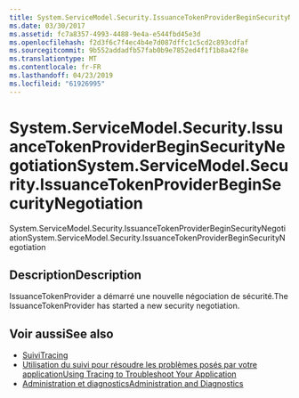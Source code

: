 ```yaml
---
title: System.ServiceModel.Security.IssuanceTokenProviderBeginSecurityNegotiation
ms.date: 03/30/2017
ms.assetid: fc7a8357-4993-4488-9e4a-e544fbd45e3d
ms.openlocfilehash: f2d3f6c7f4ec4b4e7d087dffc1c5cd2c893cdfaf
ms.sourcegitcommit: 9b552addadfb57fab0b9e7852ed4f1f1b8a42f8e
ms.translationtype: MT
ms.contentlocale: fr-FR
ms.lasthandoff: 04/23/2019
ms.locfileid: "61926995"
---
```

# <a name="systemservicemodelsecurityissuancetokenproviderbeginsecuritynegotiation"></a><span data-ttu-id="88aa4-102">System.ServiceModel.Security.IssuanceTokenProviderBeginSecurityNegotiation</span><span class="sxs-lookup"><span data-stu-id="88aa4-102">System.ServiceModel.Security.IssuanceTokenProviderBeginSecurityNegotiation</span></span>
<span data-ttu-id="88aa4-103">System.ServiceModel.Security.IssuanceTokenProviderBeginSecurityNegotiation</span><span class="sxs-lookup"><span data-stu-id="88aa4-103">System.ServiceModel.Security.IssuanceTokenProviderBeginSecurityNegotiation</span></span>  
  
## <a name="description"></a><span data-ttu-id="88aa4-104">Description</span><span class="sxs-lookup"><span data-stu-id="88aa4-104">Description</span></span>  
 <span data-ttu-id="88aa4-105">IssuanceTokenProvider a démarré une nouvelle négociation de sécurité.</span><span class="sxs-lookup"><span data-stu-id="88aa4-105">The IssuanceTokenProvider has started a new security negotiation.</span></span>  
  
## <a name="see-also"></a><span data-ttu-id="88aa4-106">Voir aussi</span><span class="sxs-lookup"><span data-stu-id="88aa4-106">See also</span></span>

- [<span data-ttu-id="88aa4-107">Suivi</span><span class="sxs-lookup"><span data-stu-id="88aa4-107">Tracing</span></span>](../../../../../docs/framework/wcf/diagnostics/tracing/index.md)
- [<span data-ttu-id="88aa4-108">Utilisation du suivi pour résoudre les problèmes posés par votre application</span><span class="sxs-lookup"><span data-stu-id="88aa4-108">Using Tracing to Troubleshoot Your Application</span></span>](../../../../../docs/framework/wcf/diagnostics/tracing/using-tracing-to-troubleshoot-your-application.md)
- [<span data-ttu-id="88aa4-109">Administration et diagnostics</span><span class="sxs-lookup"><span data-stu-id="88aa4-109">Administration and Diagnostics</span></span>](../../../../../docs/framework/wcf/diagnostics/index.md)
